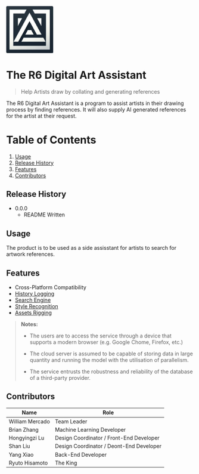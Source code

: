 <img src = images/favicon.jpg alt = "The R6 Logo" width = 25%>

# The R6 Digital Art Assistant

> Help Artists draw by collating and generating references

The R6 Digital Art Assistant is a program to assist artists in their drawing process by finding references. It will also supply AI generated references for the artist at their request.

# Table of Contents

1. [Usage](#usage)
2. [Release History](#release-history)
3. [Features](#features)
4. [Contributors](#contributors)

## Release History

* 0.0.0
    * README Written

## Usage

The product is to be used as a side assisstant for artists to search for artwork references.

## Features

* Cross-Platform Compatibility
* [History Logging](/backend/README.md)
* [Search Engine](/backend/README.md)
* [Style Recognition](/backend/controlnet/README.md)
* [Assets Rigging](/backend/controlnet/README.md)

> **Notes:**
>
> * The users are to access the service through a device that supports a modern browser (e.g. Google Chome, Firefox, etc.)
>
> * The cloud server is assumed to be capable of storing data in large quantity and running the model with the utilisation of parallelism.
>
> * The service entrusts the robustness and reliability of the database of a third-party provider.

## Contributors

| Name | Role |
| ----| ---- |
| William Mercado | Team Leader |
| Brian Zhang | Machine Learning Developer |
| Hongyingzi Lu | Design Coordinator / Front-End Developer |
| Shan Liu | Design Coordinator / Deont-End Developer |
| Yang Xiao | Back-End Developer |
| Ryuto Hisamoto | The King |